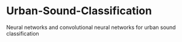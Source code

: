 # Urban-Sound-Classification
Neural networks and convolutional neural networks for urban sound classification
